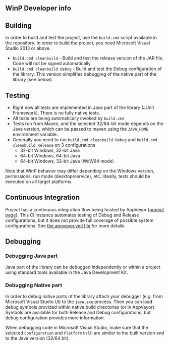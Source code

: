 WinP Developer info
---

## Building

In order to build and test the project, use the `build.cmd` script available in the repository. 
In order to build the project, you need Microsoft Visual Studio 2013 or above.

* `build.cmd cleanbuild` - Build and test the release version of the JAR file.
Code will not be signed automatically.
* `build.cmd cleanbuild Debug` - Build and test the Debug configuration of the library. 
This version simplifies debugging of the native part of the library (see below).

## Testing

* Right now all tests are implemented in Java part of the library (JUnit Framework).
There is no fully native tests.
* All tests are being automatically invoked by `build.cmd`
* Tests run from Maven, and the selected 32/64-bit mode depends on the Java version, 
which can be passed to maven using the `JAVA_HOME` environment variable.
* Generally you need to run `build.cmd cleanbuild Debug` and `build.cmd cleanbuild Release` on 3 configurations
  * 32-bit Windows, 32-bit Java
  * 64-bit Windows, 64-bit Java
  * 64-bit Windows, 32-bit Java (WoW64 mode)

Note that WinP behavior may differ depending on the Windows version, permissions, run mode (desktop/service), etc.
Ideally, tests should be executed on all target platforms.

## Continuous Integration

Project has a continuous integration flow being hosted by AppVeyor ([project page](https://ci.appveyor.com/project/oleg-nenashev/winp)).
This CI instance automates testing of Debug and Release configurations, 
but it does not provide full coverage of possible system configurations.
See [the appveyor.yml file](./appveyor.yml) for more details.

## Debugging

### Debugging Java part

Java part of the library can be debugged independently or within a project using standard tools available in the Java Development Kit.
 
### Debugging Native part

In order to debug native parts of the library attach your debugger (e.g. from Microsoft Visual Studio UI) to the `java.exe` process.
Then you can load debug symbols provided within native build directories (or in AppVeyor).
Symbols are available for both Release and Debug configurations, but debug configuration provides more information.

When debugging code in Microsoft Visual Studio, make sure that the selected `Configuration` and `Platform` in UI are similar to the built version and to the Java version (32/64 bit).


